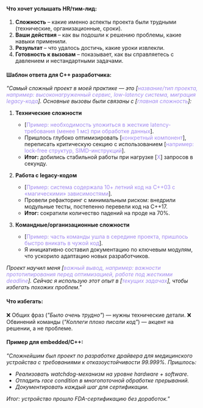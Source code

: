 #### **Что хочет услышать HR/тим-лид:**
1. **Сложность** – какие именно аспекты проекта были трудными (технические, организационные, сроки).
2. **Ваши действия** – как вы подошли к решению проблемы, какие навыки применили.
3. **Результат** – что удалось достичь, какие уроки извлекли.
4. **Готовность к вызовам** – показывает, как вы справляетесь с давлением и нестандартными задачами.

#### **Шаблон ответа для C++ разработчика:**
*"Самый сложный проект в моей практике — это [<font color="#a18af0">название/тип проекта, например: высоконагруженный сервис, low-latency система, миграция legacy-кода</font>]. Основные вызовы были связаны с [<font color="#a18af0">главная сложность</font>]:*

1. **Технические сложности**
	- [<font color="#a18af0">Пример: необходимость уложиться в жесткие latency-требования (менее 1 мс) при обработке данных</font>].
	- Пришлось глубоко оптимизировать [<font color="#a18af0">конкретный компонент</font>], переписать критическую секцию с использованием [<font color="#a18af0">например: lock-free структур, SIMD-инструкций</font>].
	- **Итог:** добились стабильной работы при нагрузке [<font color="#a18af0">X</font>] запросов в секунду.

2. **Работа с legacy-кодом**
	- [<font color="#a18af0">Пример: система содержала 10+ летний код на C++03 с «магическими» зависимостями</font>].
	- Провели рефакторинг с минимальным риском: внедрили модульные тесты, постепенно перевели код на C++17.
	- **Итог:** сократили количество падений на проде на 70%.

3. **Командные/организационные сложности**
	- [<font color="#a18af0">Пример: часть команды ушла в середине проекта, пришлось быстро вникать в чужой код</font>].
	- Я инициативно составил документацию по ключевым модулям, что ускорило адаптацию новых разработчиков.

*Проект научил меня [<font color="#a18af0">важный вывод, например: важности прототипирования перед оптимизацией, работе под жесткими deadline</font>]. Сейчас я использую этот опыт в [<font color="#a18af0">текущих задачах</font>], чтобы избегать похожих проблем."*

#### **Что избегать:**
❌ Общих фраз (*"Было очень трудно"*) — нужны технические детали.
❌ Обвинений команды (*"Коллеги плохо писали код"*) — акцент на решении, а не проблеме.

#### **Пример для embedded/C++:**
*"Сложнейшим был проект по разработке драйвера для медицинского устройства с требованиями к отказоустойчивости 99.999%. Пришлось:*
- *Реализовать watchdog-механизм на уровне hardware + software.*
- *Отладить race condition в многопоточной обработке прерываний.*
- *Документировать каждый шаг для сертификации.*

*Итог: устройство прошло FDA-сертификацию без доработок."*
